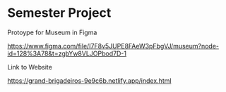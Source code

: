 # Semester Project

Protoype for Museum in Figma

https://www.figma.com/file/I7F8v5JUPE8FAeW3pFbgVJ/museum?node-id=128%3A78&t=zgbYw8VLJOPbod7D-1

Link to Website

https://grand-brigadeiros-9e9c6b.netlify.app/index.html
